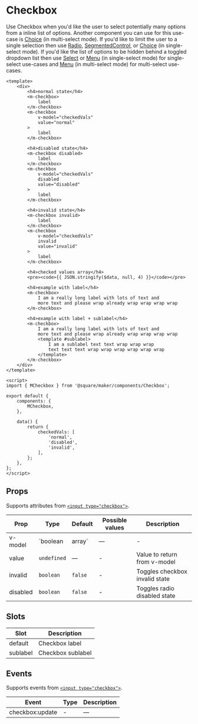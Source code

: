 # Checkbox

Use Checkbox when you'd like the user to select potentially many options from a inline list of options. Another component you can use for this use-case is [Choice](#/Choice) (in multi-select mode). If you'd like to limit the user to a single selection then use [Radio](#/Radio), [SegmentedControl](#/SegmentedControl), or [Choice](#/Choice) (in single-select mode). If you'd like the list of options to be hidden behind a toggled dropdown list then use [Select](#/Select) or [Menu](#/Menu) (in single-select mode) for single-select use-cases and [Menu](#/Menu) (in multi-select mode) for multi-select use-cases.

```vue
<template>
	<div>
		<h4>normal state</h4>
		<m-checkbox>
			label
		</m-checkbox>
		<m-checkbox
			v-model="checkedVals"
			value="normal"
		>
			label
		</m-checkbox>

		<h4>disabled state</h4>
		<m-checkbox disabled>
			label
		</m-checkbox>
		<m-checkbox
			v-model="checkedVals"
			disabled
			value="disabled"
		>
			label
		</m-checkbox>

		<h4>invalid state</h4>
		<m-checkbox invalid>
			label
		</m-checkbox>
		<m-checkbox
			v-model="checkedVals"
			invalid
			value="invalid"
		>
			label
		</m-checkbox>

		<h4>checked values array</h4>
		<pre><code>{{ JSON.stringify($data, null, 4) }}</code></pre>

		<h4>example with label</h4>
		<m-checkbox>
			I am a really long label with lots of text and
			more text and please wrap already wrap wrap wrap wrap
		</m-checkbox>

		<h4>example with label + sublabel</h4>
		<m-checkbox>
			I am a really long label with lots of text and
			more text and please wrap already wrap wrap wrap wrap
			<template #sublabel>
				I am a sublabel text text wrap wrap wrap
				text text text wrap wrap wrap wrap wrap wrap
			</template>
		</m-checkbox>
	</div>
</template>

<script>
import { MCheckbox } from '@square/maker/components/Checkbox';

export default {
	components: {
		MCheckbox,
	},

	data() {
		return {
			checkedVals: [
				'normal',
				'disabled',
				'invalid',
			],
		};
	},
};
</script>
```

<!-- api-tables:start -->
## Props

Supports attributes from [`<input type="checkbox">`](https://developer.mozilla.org/en-US/docs/Web/HTML/Element/input/checkbox).

| Prop     | Type            | Default | Possible values | Description                    |
| -------- | --------------- | ------- | --------------- | ------------------------------ |
| v-model  | `boolean|array` | —       | -               | Toggles checkbox checked state |
| value    | `undefined`     | —       | -               | Value to return from v-model   |
| invalid  | `boolean`       | `false` | -               | Toggles checkbox invalid state |
| disabled | `boolean`       | `false` | -               | Toggles radio disabled state   |


## Slots

| Slot     | Description       |
| -------- | ----------------- |
| default  | Checkbox label    |
| sublabel | Checkbox sublabel |


## Events

Supports events from [`<input type="checkbox">`](https://developer.mozilla.org/en-US/docs/Web/HTML/Element/input/checkbox).

| Event           | Type | Description |
| --------------- | ---- | ----------- |
| checkbox:update | -    | —           |
<!-- api-tables:end -->
